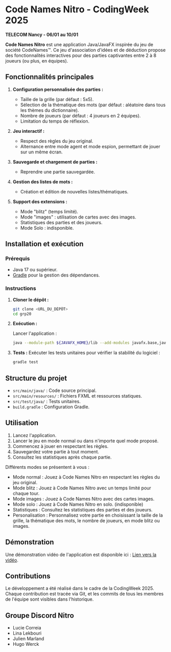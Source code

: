 # Code Names Nitro - CodingWeek 2025
**TELECOM Nancy - 06/01 au 10/01**

**Code Names Nitro** est une application Java/JavaFX inspirée du jeu de société CodeNames™. 
Ce jeu d'association d'idées et de déduction propose des fonctionnalités interactives pour des parties captivantes entre 2 à 8 joueurs (ou plus, en équipes).

## Fonctionnalités principales

1. **Configuration personnalisée des parties :**
    - Taille de la grille (par défaut : 5x5).
    - Sélection de la thématique des mots (par défaut : aléatoire dans tous les thèmes du dictionnaire).
    - Nombre de joueurs (par défaut : 4 joueurs en 2 équipes).
    - Limitation du temps de réflexion.

2. **Jeu interactif :**
    - Respect des règles du jeu original.
    - Alternance entre mode agent et mode espion, permettant de jouer sur un même écran.

3. **Sauvegarde et chargement de parties :**
    - Reprendre une partie sauvegardée.

4. **Gestion des listes de mots :**
    - Création et édition de nouvelles listes/thématiques.

5. **Support des extensions :**
    - Mode "blitz" (temps limité).
    - Mode "images" : utilisation de cartes avec des images.
    - Statistiques des parties et des joueurs.
    - Mode Solo : indisponible.

## Installation et exécution

### Prérequis
- Java 17 ou supérieur.
- [Gradle](https://gradle.org/) pour la gestion des dépendances.

### Instructions
1. **Cloner le dépôt :**
   ```bash
   git clone <URL_DU_DÉPÔT>
   cd grp20
   ```

2. **Exécution :**

   Lancer l'application :
   ```bash
   java --module-path ${JAVAFX_HOME}/lib --add-modules javafx.base,javafx.controls,javafx.fxml,javafx.web -jar codename.jar
   ```

4. **Tests :**
   Exécuter les tests unitaires pour vérifier la stabilité du logiciel :
   ```bash
   gradle test
   ```

## Structure du projet

- `src/main/java/` : Code source principal.
- `src/main/resources/` : Fichiers FXML et ressources statiques.
- `src/test/java/` : Tests unitaires.
- `build.gradle` : Configuration Gradle.

## Utilisation

1. Lancez l'application.
2. Lancer le jeu en mode normal ou dans n'importe quel mode proposé.
3. Commencez à jouer en respectant les règles.
4. Sauvegardez votre partie à tout moment.
5. Consultez les statistiques après chaque partie.

Différents modes se présentent à vous :
- Mode normal : Jouez à Code Names Nitro en respectant les règles du jeu original.
- Mode blitz : Jouez à Code Names Nitro avec un temps limité pour chaque tour.
- Mode images : Jouez à Code Names Nitro avec des cartes images.
- Mode solo : Jouez à Code Names Nitro en solo. (indisponible)
- Statistiques : Consultez les statistiques des parties et des joueurs.
- Personalisation : Personnalisez votre partie en choisissant la taille de la grille, la thématique des mots, le nombre de joueurs, en mode blitz ou images.

## Démonstration

Une démonstration vidéo de l'application est disponible ici : [Lien vers la vidéo](https://youtu.be/NtQGSZoFMNM).

## Contributions

Le développement a été réalisé dans le cadre de la CodingWeek 2025. Chaque contribution est tracée via Git, et les commits de tous les membres de l'équipe sont visibles dans l'historique.

## Groupe **Discord Nitro**
- Lucie Correia
- Lina Lekbouri
- Julien Marland
- Hugo Werck
